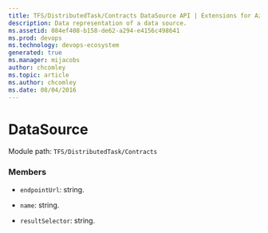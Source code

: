 ```yaml
---
title: TFS/DistributedTask/Contracts DataSource API | Extensions for Azure DevOps Services
description: Data representation of a data source.
ms.assetid: 084ef408-b158-de62-a294-e4156c498641
ms.prod: devops
ms.technology: devops-ecosystem
generated: true
ms.manager: mijacobs
author: chcomley
ms.topic: article
ms.author: chcomley
ms.date: 08/04/2016
---
```


# DataSource

Module path: `TFS/DistributedTask/Contracts`


### Members

* `endpointUrl`: string. 

* `name`: string. 

* `resultSelector`: string. 

